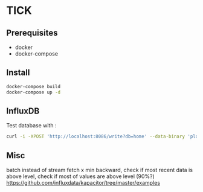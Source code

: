 # TICK

## Prerequisites

- docker
- docker-compose

## Install

```sh
docker-compose build
docker-compose up -d
```

## InfluxDB

Test database with :

```sh
curl -i -XPOST 'http://localhost:8086/write?db=home' --data-binary 'plants,plant=livingroom_lavandula_1 moisture=0.64'
```

## Misc

batch instead of stream
fetch x min backward, check if most recent data is above level, check if most of values are above level (90%?)
https://github.com/influxdata/kapacitor/tree/master/examples
